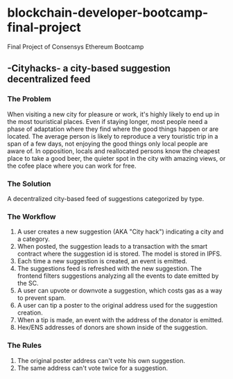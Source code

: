 # blockchain-developer-bootcamp-final-project
Final Project of Consensys Ethereum Bootcamp

## -Cityhacks- a city-based suggestion decentralized feed 

### The Problem

When visiting a new city for pleasure or work, it's highly likely to end up in the most touristical places. Even if staying longer, most people need a phase of adaptation where they find where the good things happen or are located. The average person is likely to reproduce a very touristic trip in a span of a few days, not enjoying the good things only local people are aware of. In opposition, locals and reallocated persons know the cheapest place to take a good beer, the quieter spot in the city with amazing views, or the cofee place where you can work for free.

### The Solution

A decentralized city-based feed of suggestions categorized by type.

### The Workflow

1. A user creates a new suggestion (AKA "City hack") indicating a city and a category.
2. When posted, the suggestion leads to a transaction with the smart contract where the suggestion id is stored. The model is stored in IPFS.
3. Each time a new suggestion is created, an event is emitted.
4. The suggestions feed is refreshed with the new suggestion. The frontend filters suggestions analyzing all the events to date emitted by the SC.
5. A user can upvote or downvote a suggestion, which costs gas as a way to prevent spam.
6. A user can tip a poster to the original address used for the suggestion creation.
7. When a tip is made, an event with the address of the donator is emitted.
8. Hex/ENS addresses of donors are shown inside of the suggestion.

### The Rules
1. The original poster address can't vote his own suggestion.
2. The same address can't vote twice for a suggestion.


